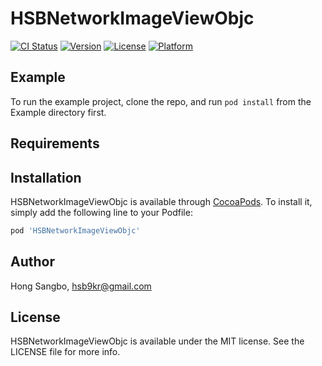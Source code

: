 # HSBNetworkImageViewObjc

[![CI Status](http://img.shields.io/travis/Red/HSBNetworkImageViewObjc.svg?style=flat)](https://travis-ci.org/Red/HSBNetworkImageViewObjc)
[![Version](https://img.shields.io/cocoapods/v/HSBNetworkImageViewObjc.svg?style=flat)](http://cocoapods.org/pods/HSBNetworkImageViewObjc)
[![License](https://img.shields.io/cocoapods/l/HSBNetworkImageViewObjc.svg?style=flat)](http://cocoapods.org/pods/HSBNetworkImageViewObjc)
[![Platform](https://img.shields.io/cocoapods/p/HSBNetworkImageViewObjc.svg?style=flat)](http://cocoapods.org/pods/HSBNetworkImageViewObjc)

## Example

To run the example project, clone the repo, and run `pod install` from the Example directory first.

## Requirements

## Installation

HSBNetworkImageViewObjc is available through [CocoaPods](http://cocoapods.org). To install
it, simply add the following line to your Podfile:

```ruby
pod 'HSBNetworkImageViewObjc'
```

## Author

Hong Sangbo, hsb9kr@gmail.com

## License

HSBNetworkImageViewObjc is available under the MIT license. See the LICENSE file for more info.
